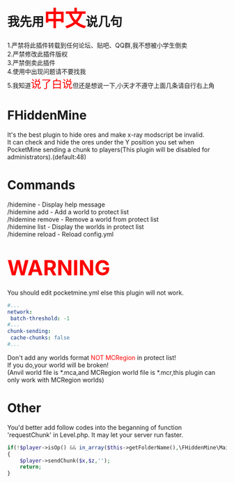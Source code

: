 # 我先用<font size=30 color='red'>中文</font>说几句
1.严禁将此插件转载到任何论坛、贴吧、QQ群,我不想被小学生倒卖<br />
2.严禁修改此插件版权<br />
3.严禁倒卖此插件<br />
4.使用中出现问题请不要找我<br />
5.我知道<font size=5 color='red'>说了白说</font>但还是想说一下,小天才不遵守上面几条请自行右上角

# FHiddenMine
It's the best plugin to hide ores and make x-ray modscript be invalid.<br />
It can check and hide the ores under the Y position you set when PocketMine sending a chunk to players(This plugin will be disabled for administrators).(default:48)

# Commands
/hidemine - Display help message<br />
/hidemine add <world> - Add a world to protect list<br />
/hidemine remove <world> - Remove a world from protect list<br />
/hidemine list - Display the worlds in protect list<br />
/hidemine reload - Reload config.yml

# <font size=30 color='red'>WARNING</font>
You should edit pocketmine.yml else this plugin will not work.

```yaml
#...
network:
 batch-threshold: -1
#...
chunk-sending:
 cache-chunks: false
#...
```

Don't add any worlds format <font color='red'>NOT MCRegion</font> in protect list!<br />
If you do,your world will be broken!<br />
(Anvil world file is *.mca,and MCRegion world file is *.mcr,this plugin can only work with MCRegion worlds)

# Other
You'd better add follow codes into the beganning of function 'requestChunk' in Level.php.
It may let your server run faster.

```php
if(!$player->isOp() && in_array($this->getFolderName(),\FHiddenMine\Main::getInstance()->ProtectWorlds))
{
	$player->sendChunk($x,$z,'');
	return;
}
```

